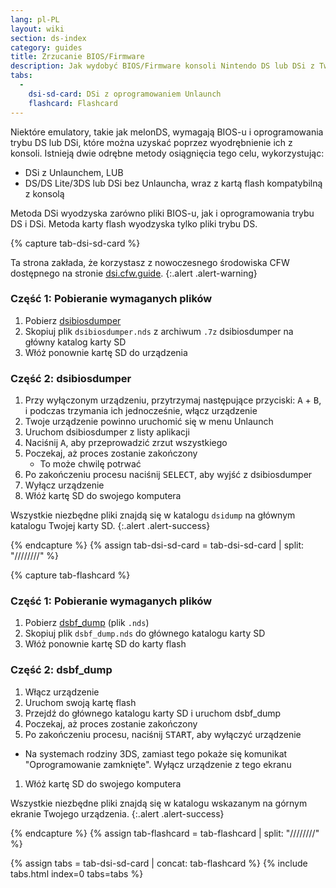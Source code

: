 ```yaml
---
lang: pl-PL
layout: wiki
section: ds-index
category: guides
title: Zrzucanie BIOS/Firmware
description: Jak wydobyć BIOS/Firmware konsoli Nintendo DS lub DSi z Twojej konsoli
tabs:
  - 
    dsi-sd-card: DSi z oprogramowaniem Unlaunch
    flashcard: Flashcard
---
```


Niektóre emulatory, takie jak melonDS, wymagają BIOS-u i oprogramowania trybu DS lub DSi, które można uzyskać poprzez wyodrębnienie ich z konsoli. Istnieją dwie odrębne metody osiągnięcia tego celu, wykorzystując:
- DSi z Unlaunchem, LUB
- DS/DS Lite/3DS lub DSi bez Unlauncha, wraz z kartą flash kompatybilną z konsolą

Metoda DSi wyodzyska zarówno pliki BIOS-u, jak i oprogramowania trybu DS i DSi. Metoda karty flash wyodzyska tylko pliki trybu DS.

{% capture tab-dsi-sd-card %}

Ta strona zakłada, że korzystasz z nowoczesnego środowiska CFW dostępnego na stronie [dsi.cfw.guide](https://dsi.cfw.guide).
{:.alert .alert-warning}

### Część 1: Pobieranie wymaganych plików

1. Pobierz [dsibiosdumper](https://melonds.kuribo64.net/downloads/dsibiosdumper.7z)
1. Skopiuj plik `dsibiosdumper.nds` z archiwum `.7z` dsibiosdumper na główny katalog karty SD
1. Włóż ponownie kartę SD do urządzenia

### Część 2: dsibiosdumper
1. Przy wyłączonym urządzeniu, przytrzymaj następujące przyciski: <kbd class="face">A</kbd> + <kbd class="face">B</kbd>, i podczas trzymania ich jednocześnie, włącz urządzenie
1. Twoje urządzenie powinno uruchomić się w menu Unlaunch
1. Uruchom dsibiosdumper z listy aplikacji
1. Naciśnij <kbd class="face">A</kbd>, aby przeprowadzić zrzut wszystkiego
1. Poczekaj, aż proces zostanie zakończony
    - To może chwilę potrwać
1. Po zakończeniu procesu naciśnij <kbd>SELECT</kbd>, aby wyjść z dsibiosdumper
1. Wyłącz urządzenie
1. Włóż kartę SD do swojego komputera

Wszystkie niezbędne pliki znajdą się w katalogu `dsidump` na głównym katalogu Twojej karty SD.
{:.alert .alert-success}

{% endcapture %}
{% assign tab-dsi-sd-card = tab-dsi-sd-card | split: "////////" %}

{% capture tab-flashcard %}

### Część 1: Pobieranie wymaganych plików

1. Pobierz [dsbf_dump](https://github.com/DS-Homebrew/dsbf_dump/releases/latest) (plik `.nds`)
1. Skopiuj plik `dsbf_dump.nds` do głównego katalogu karty SD
1. Włóż ponownie kartę SD do karty flash

### Część 2: dsbf_dump
1. Włącz urządzenie
1. Uruchom swoją kartę flash
1. Przejdź do głównego katalogu karty SD i uruchom dsbf_dump
1. Poczekaj, aż proces zostanie zakończony
1. Po zakończeniu procesu, naciśnij <kbd>START</kbd>, aby wyłączyć urządzenie
  - Na systemach rodziny 3DS, zamiast tego pokaże się komunikat "Oprogramowanie zamknięte". Wyłącz urządzenie z tego ekranu
1. Włóż kartę SD do swojego komputera

Wszystkie niezbędne pliki znajdą się w katalogu wskazanym na górnym ekranie Twojego urządzenia.
{:.alert .alert-success}

{% endcapture %}
{% assign tab-flashcard = tab-flashcard | split: "////////" %}

{% assign tabs = tab-dsi-sd-card | concat: tab-flashcard %}
{% include tabs.html index=0 tabs=tabs %}
